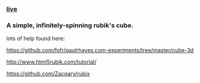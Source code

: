 ### [live](https://cube-blond-rho.now.sh)

### A simple, infinitely-spinning rubik's cube.

lots of help found here:

https://github.com/fofr/paulrhayes.com-experiments/tree/master/cube-3d

http://www.html5rubik.com/tutorial/

https://github.com/Zacqary/rubix
